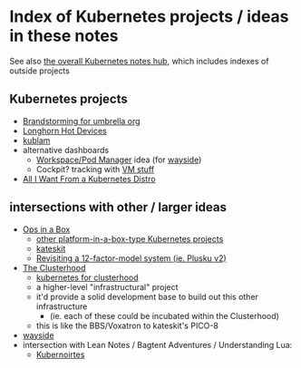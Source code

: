 # Index of Kubernetes projects / ideas in these notes

See also [the overall Kubernetes notes hub](f7ab56ca-06db-4c96-808f-4d0b0ee47819.md), which includes indexes of outside projects

## Kubernetes projects

- [Brandstorming for umbrella org](0384566f-5e4c-4ba7-8fef-a77d172b06cc.md)
- [Longhorn Hot Devices](b07a7c96-040d-405a-aa7f-92e401feede8.md)
- [kublam](ac4002a3-362d-4fcf-af10-3ed270fbb9fc.md)
- alternative dashboards
  - [Workspace/Pod Manager](31201498-292d-4923-ab42-d5ee9c2d5a08.md) idea (for [wayside](21af29aa-0dfe-4145-877f-7eb51e38f53e.md))
  - Cockpit? tracking with [VM stuff](a48a24b4-28b1-4658-aa93-56022ab95f48.md)
- [All I Want From a Kubernetes Distro](6f700af3-469e-436e-828f-a08928027b5a.md)

## intersections with other / larger ideas

- [Ops in a Box](035d1e22-7dca-4901-aa4a-1624e7a6a15c.md)
  - [other platform-in-a-box-type Kubernetes projects](8f455b9a-4383-4af4-9882-4b58e11dc316.md)
  - [kateskit](ebf47d2a-8719-4d66-80cd-dbbabaf98165.md)
  - [Revisiting a 12-factor-model system (ie. Plusku v2)](efd17565-9150-4eaf-a445-157823bdd89f.md)
- [The Clusterhood](9664b592-59ed-4ac5-bf15-9b67f67af111.md)
  - [kubernetes for clusterhood](c8a51c70-624b-42e9-aec8-aa5db1b7cf87.md)
  - a higher-level "infrastructural" project
  - it'd provide a solid development base to build out this other infrastructure
    - (ie. each of these could be incubated within the Clusterhood)
  - this is like the BBS/Voxatron to kateskit's PICO-8
- [wayside](21af29aa-0dfe-4145-877f-7eb51e38f53e.md)
- intersection with Lean Notes / Bagtent Adventures / Understanding Lua:
  - [Kubernoirtes](b1d70052-5ed4-4e30-901b-a98ffd241794.md)
